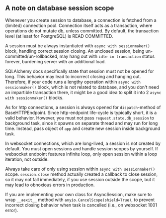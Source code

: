 ## A note on database session scope

Whenever you create session to database, a connection is fetched from a (limited) connection pool.
Connection itself acts as a transaction, where operations do not mutate db, unless committed.
By default, the transaction level (at least for PostgreSQL) is READ COMMITTED.

A session must be always instantiated with `async with sessionmaker()` block, handling correct session closing.
An unclosed session, being un-committed/un-rollbacked, may hang out with `idle in transaction` status forever,
burdening server with an additional load.

SQLAlchemy docs specifically state that session must not be opened for long. 
This behavior may lead to incorrect closing and hanging out. 
Therefore, if your code runs a lengthy operation within `async with sessionmaker()`
block, which is not related to database, and you don't need an impartible transaction there,
it might be a good idea to split it into 2 `async with sessionmaker()` blocks.

As for http connections, a session is always opened for `dispatch`-method of BaseHTTPEndpoint.
Since http-endpoint life-cycle is typically short, it is a valid behavior.
However, you must not pass `request.state.db_session` to background task, since it spawns
on separate thread and may run for long time. Instead, pass object of `app` and create
new session inside background task.

In websocket connections, which are long-lived, a session is not created by default.
You must open sessions and handle session scopes by yourself. If websocket endpoint
features infinite loop, only open session within a loop iteration, not outside.

Always take care of only using session within `async with sessionmaker()` scope. 
`session.close` method actually created a callback to close session, so it may not
fall immediately, if you use session outside the scope, but it may lead to obnoxious
errors in production.

If you are implementing your own class for AsyncSession, make sure to wrap `__aexit__`
method with `anyio.CancelScope(shield=True)`, to prevent incorrect closing behavior when task is cancelled
(i.e., on websocket 1001 error).
